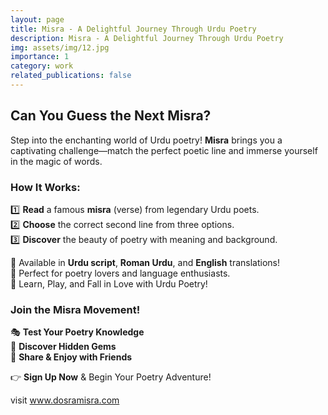 ```yaml
---
layout: page
title: Misra - A Delightful Journey Through Urdu Poetry
description: Misra - A Delightful Journey Through Urdu Poetry
img: assets/img/12.jpg
importance: 1
category: work
related_publications: false
---
```



## **Can You Guess the Next Misra?**  
Step into the enchanting world of Urdu poetry! **Misra** brings you a captivating challenge—match the perfect poetic line and immerse yourself in the magic of words.  

### **How It Works:**  
1️⃣ **Read** a famous **misra** (verse) from legendary Urdu poets.  
2️⃣ **Choose** the correct second line from three options.  
3️⃣ **Discover** the beauty of poetry with meaning and background.  

🔹 Available in **Urdu script**, **Roman Urdu**, and **English** translations!  
🔹 Perfect for poetry lovers and language enthusiasts.  
🔹 Learn, Play, and Fall in Love with Urdu Poetry!  

### **Join the Misra Movement!**  
🎭 **Test Your Poetry Knowledge**  
💫 **Discover Hidden Gems**  
📖 **Share & Enjoy with Friends**  

👉 **Sign Up Now** & Begin Your Poetry Adventure!  

visit www.dosramisra.com
